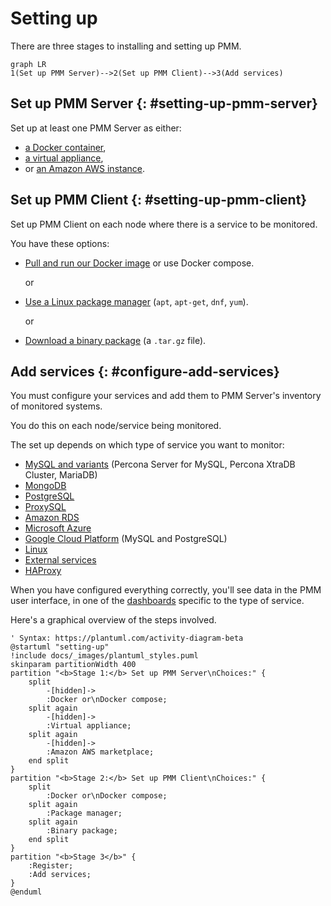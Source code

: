 # Setting up

There are three stages to installing and setting up PMM.


```mermaid
graph LR
1(Set up PMM Server)-->2(Set up PMM Client)-->3(Add services)
```

## Set up PMM Server {: #setting-up-pmm-server}

Set up at least one PMM Server as either:

- [a Docker container](server/docker.md),
- [a virtual appliance](server/virtual-appliance.md),
- or [an Amazon AWS instance](server/aws.md).

## Set up PMM Client {: #setting-up-pmm-client}

Set up PMM Client on each node where there is a service to be monitored.

You have these options:

- [Pull and run our Docker image](client/index.md#docker) or use Docker compose.

    or

- [Use a Linux package manager](client/index.md#package-manager) (`apt`, `apt-get`, `dnf`, `yum`).

    or

- [Download a binary package](client/index.md#binary-package) (a `.tar.gz` file).

## Add services {: #configure-add-services}

You must configure your services and add them to PMM Server's inventory of monitored systems.

You do this on each node/service being monitored.

The set up depends on which type of service you want to monitor:

- [MySQL and variants](client/mysql.md) (Percona Server for MySQL, Percona XtraDB Cluster, MariaDB)
- [MongoDB](client/mongodb.md)
- [PostgreSQL](client/postgresql.md)
- [ProxySQL](client/proxysql.md)
- [Amazon RDS](client/aws.md)
- [Microsoft Azure](client/azure.md)
- [Google Cloud Platform](client/google.md) (MySQL and PostgreSQL)
- [Linux](client/linux.md)
- [External services](client/external.md)
- [HAProxy](client/haproxy.md)

When you have configured everything correctly, you'll see data in the PMM user interface, in one of the [dashboards](../details/dashboards/) specific to the type of service.

Here's a graphical overview of the steps involved.

```plantuml
' Syntax: https://plantuml.com/activity-diagram-beta
@startuml "setting-up"
!include docs/_images/plantuml_styles.puml
skinparam partitionWidth 400
partition "<b>Stage 1:</b> Set up PMM Server\nChoices:" {
    split
        -[hidden]->
        :Docker or\nDocker compose;
    split again
        -[hidden]->
        :Virtual appliance;
    split again
        -[hidden]->
        :Amazon AWS marketplace;
    end split
}
partition "<b>Stage 2:</b> Set up PMM Client\nChoices:" {
    split
        :Docker or\nDocker compose;
    split again
        :Package manager;
    split again
        :Binary package;
    end split
}
partition "<b>Stage 3</b>" {
    :Register;
    :Add services;
}
@enduml
```


[MySQL and variants]: client/mysql.md
[MongoDB]: client/mongodb.md
[PostgreSQL]: client/postgresql.md
[ProxySQL]: client/proxysql.md
[Amazon RDS]: client/aws.md
[Microsoft Azure]: client/azure.md
[Google Cloud Platform]: client/google.md
[Linux]: client/linux.md
[External services]: client/external.md
[HAProxy]: client/haproxy.md
